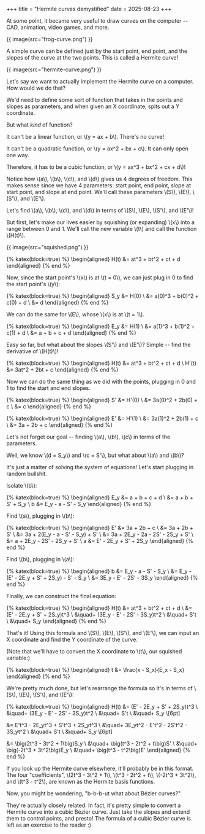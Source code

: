 +++
title = "Hermite curves demystified"
date = 2025-08-23
+++

At some point, it became very useful to draw curves on the computer -- CAD, animation, video games, and more.

{{ image(src="frog-curve.png") }}

A simple curve can be defined just by the start point, end point, and the slopes of the curve at the two points. This is called a Hermite curve!

{{ image(src="hermite-curve.png") }}

Let's say we want to actually implement the Hermite curve on a computer. How would we do that?

We'd need to define some sort of function that takes in the points and slopes as parameters, and when given an X coordinate, spits out a Y coordinate.

But what _kind_ of function?

It can't be a linear function, or \\(y = ax + b\\). There's no curve!

It can't be a quadratic function, or \\(y = ax^2 + bx + c\\). It can only open one way.

Therefore, it has to be a cubic function, or \\(y = ax^3 + bx^2 + cx + d\\)!

Notice how \\(a\\), \\(b\\), \\(c\\), and \\(d\\) gives us 4 degrees of freedom. This makes sense since we have 4 parameters: start point, end point, slope at start point, and slope at end point. We'll call these parameters \\(S\\), \\(E\\), \\(S'\\), and \\(E'\\).

Let's find \\(a\\), \\(b\\), \\(c\\), and \\(d\\) in terms of \\(S\\), \\(E\\), \\(S'\\), and \\(E'\\)!

But first, let's make our lives easier by squishing (or expanding) \\(x\\) into a range between 0 and 1. We'll call the new variable \\(t\\) and call the function \\(H(t)\\).

{{ image(src="squished.png") }}

{% katex(block=true) %}
\begin{aligned}
H(t) &= at^3 + bt^2 + ct + d
\end{aligned}
{% end %}

Now, since the start point's \\(x\\) is at \\(t = 0\\), we can just plug in 0 to find the start point's \\(y\\):

{% katex(block=true) %}
\begin{aligned}
S_y &= H(0) \\
&= a(0)^3 + b(0)^2 + c(0) + d \\
&= d
\end{aligned}
{% end %}

We can do the same for \\(E\\), whose \\(x\\) is at \\(t = 1\\).

{% katex(block=true) %}
\begin{aligned}
E_y &= H(1) \\
&= a(1)^3 + b(1)^2 + c(1) + d \\
&= a + b + c + d
\end{aligned}
{% end %}

Easy so far, but what about the slopes \\(S'\\) and \\(E'\\)? Simple -- find the derivative of \\(H(t)\\)!

{% katex(block=true) %}
\begin{aligned}
H(t) &= at^3 + bt^2 + ct + d \\
H'(t) &= 3at^2 + 2bt + c
\end{aligned}
{% end %}

Now we can do the same thing as we did with the points, plugging in 0 and 1 to find the start and end slopes.

{% katex(block=true) %}
\begin{aligned}
S' &= H'(0) \\
&= 3a(0)^2 + 2b(0) + c \\
&= c
\end{aligned}
{% end %}

{% katex(block=true) %}
\begin{aligned}
E' &= H'(1) \\
&= 3a(1)^2 + 2b(1) + c \\
&= 3a + 2b + c
\end{aligned}
{% end %}

Let's not forget our goal -- finding \\(a\\), \\(b\\), \\(c\\) in terms of the parameters.

Well, we know \\(d = S_y\\) and \\(c = S'\\), but what about \\(a\\) and \\(b\\)?

It's just a matter of solving the system of equations! Let's start plugging in random bullshit.

Isolate \\(b\\):

{% katex(block=true) %}
\begin{aligned}
E_y &= a + b + c + d \\
&= a + b + S' + S_y \\
b &= E_y - a - S' - S_y
\end{aligned}
{% end %}

Find \\(a\\), plugging in \\(b\\):

{% katex(block=true) %}
\begin{aligned}
E' &= 3a + 2b + c \\
&= 3a + 2b + S' \\
&= 3a + 2(E_y - a - S' - S_y) + S' \\
&= 3a + 2E_y - 2a - 2S' - 2S_y + S' \\
&= a + 2E_y - 2S' - 2S_y + S' \\
a &= E' - 2E_y + S' + 2S_y
\end{aligned}
{% end %}

Find \\(b\\), plugging in \\(a\\):

{% katex(block=true) %}
\begin{aligned}
b &= E_y - a - S' - S_y \\
&= E_y - (E' - 2E_y + S' + 2S_y) - S' - S_y \\
&= 3E_y - E' - 2S' - 3S_y
\end{aligned}
{% end %}

Finally, we can construct the final equation:

{% katex(block=true) %}
\begin{aligned}
H(t) &= at^3 + bt^2 + ct + d \\
&= (E' - 2E_y + S' + 2S_y)t^3 \\
&\quad+ (3E_y - E' - 2S' - 3S_y)t^2 \\
&\quad+ S't \\
&\quad+ S_y
\end{aligned}
{% end %}

That's it! Using this formula and \\(S\\), \\(E\\), \\(S'\\), and \\(E'\\), we can input an X coordinate and find the Y coordinate of the curve.

(Note that we'll have to convert the X coordinate to \\(t\\), our squished variable:)

{% katex(block=true) %}
\begin{aligned}
t &= \frac{x - S_x}{E_x - S_x}
\end{aligned}
{% end %}

We're pretty much done, but let's rearrange the formula so it's in terms of \\(S\\), \\(E\\), \\(S'\\), and \\(E'\\):

{% katex(block=true) %}
\begin{aligned}
H(t)
&= (E' - 2E_y + S' + 2S_y)t^3 \\
&\quad+ (3E_y - E' - 2S' - 3S_y)t^2 \\
&\quad+ S't \\
&\quad+ S_y \\[6pt]

&= E't^3 - 2E_yt^3 + S't^3 + 2S_yt^3 \\
&\quad+ 3E_yt^2 - E't^2 - 2S't^2 - 3S_yt^2 \\
&\quad+ S't \\
&\quad+ S_y \\[6pt]

&= \big(2t^3 - 3t^2 + 1\big)S_y \\
&\quad+ \big(t^3 - 2t^2 + t\big)S' \\
&\quad+ \big(-2t^3 + 3t^2\big)E_y \\
&\quad+ \big(t^3 - t^2\big)E'
\end{aligned}
{% end %}

If you look up the Hermite curve elsewhere, it'll probably be in this format. The four "coefficients", \\(2t^3 - 3t^2 + 1\\), \\(t^3 - 2t^2 + t\\), \\(-2t^3 + 3t^2\\), and \\(t^3 - t^2\\), are known as the Hermite basis functions.

Now, you might be wondering, "b-b-b-ut what about Bézier curves?"

They're actually closely related. In fact, it's pretty simple to convert a Hermite curve into a cubic Bézier curve. Just take the slopes and extend them to control points, and presto! The formula of a cubic Bézier curve is left as an exercise to the reader :)
